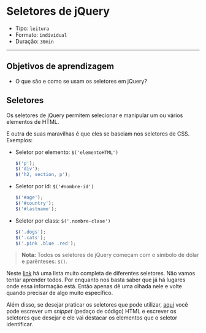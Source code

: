 # Seletores de jQuery

- Tipo: `leitura`
- Formato: `individual`
- Duração: `30min`

***

## Objetivos de aprendizagem

- O que são e como se usam os seletores em jQuery?

## Seletores

Os seletores de jQuery permitem selecionar e manipular um ou vários elementos de
HTML.

E outra de suas maravilhas é que eles se baseiam nos seletores de CSS. Exemplos:

- Seletor por elemento: `$('elementoHTML')`

  ```javascript
  $('p');
  $('div');
  $('h2, section, p');
  ```

- Seletor por id: `$('#nombre-id')`

  ```javascript
  $('#age');
  $('#country');
  $('#lastname');
  ```

- Seletor por class: `$('.nombre-clase')`

  ```javascript
  $('.dogs');
  $('.cats');
  $('.pink .blue .red');
  ```

> **Nota:** Todos os seletores de jQuery começam com o símbolo de dólar e
> parênteses: `$()`.

Neste [link](http://www.w3im.com/pt/jquery/jquery_ref_selectors.html) há uma
lista muito completa de diferentes seletores. Não vamos tentar aprender todos.
Por enquanto nos basta saber que já há lugares onde essa informação está. Então
apenas dê uma olhada nele e volte quando precisar de algo muito específico.

Além disso, se desejar praticar os seletores que pode utilizar,
[aqui](http://sk.kapsi.fi/interactive-jquery-tester.html) você pode escrever um
*snippet* (pedaço de código) HTML e escrever os seletores que desejar e ele vai
destacar os elementos que o seletor identificar.
